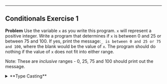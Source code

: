 ----------

## Conditionals Exercise 1

**Problem**
Use the variable `x` as you write this program. `x` will represent a positive integer. Write a program that determines if `x` is between 0 and 25 or between 75 and 100. If yes, print the message:`_ is between 0 and 25 or 75 and 100`, where the blank would be the value of `x`. The program should do nothing if the value of `x` does not fit into either range.

Note: These are *inclusive* ranges - 0, 25, 75 and 100 should print out the message.

<details><summary>**Type Casting**</summary>Use the `String.valueOf(x)` command to type cast the variable `x` as a string.

**Expected Output**
* If `x` is `8`, then the output would be: `8 is between 0 and 25 or 75 and 100`.
* If `x` is `80`, then the output would be: `80 is between 0 and 25 or 75 and 100`.
* If `x` is `100`, then the output would be: `100 is between 0 and 25 or 75 and 100`.


### Compile code after you make changes

{Compile Code}(javac code/conditionals/Exercise1.java)

### Test your code with a few different values

{Test with 8}(java -cp code/conditionals/ Exercise1 8)

{Test with 80}(java -cp code/conditionals/ Exercise1 80)

Note: This should output nothing. You should see Codio's default output of `Command was successfully executed`
{Test with 50}(java -cp code/conditionals/ Exercise1 50)

{Check It!|assessment}(code-output-compare-80440528)
